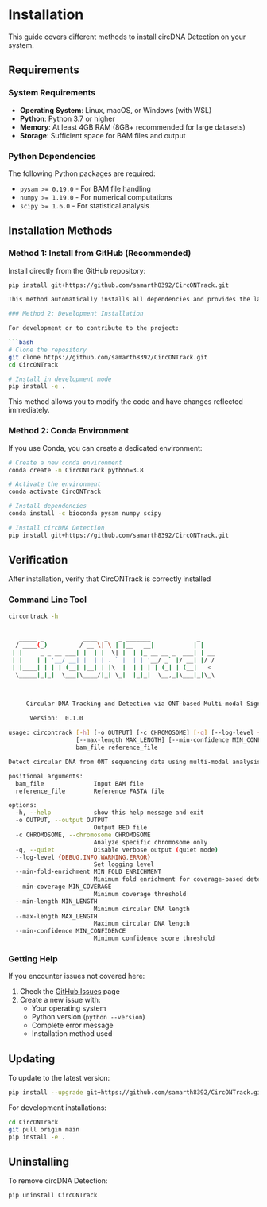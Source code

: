 # Installation

This guide covers different methods to install circDNA Detection on your system.

## Requirements

### System Requirements

- **Operating System**: Linux, macOS, or Windows (with WSL)
- **Python**: Python 3.7 or higher
- **Memory**: At least 4GB RAM (8GB+ recommended for large datasets)
- **Storage**: Sufficient space for BAM files and output

### Python Dependencies

The following Python packages are required:

- `pysam >= 0.19.0` - For BAM file handling
- `numpy >= 1.19.0` - For numerical computations
- `scipy >= 1.6.0` - For statistical analysis

## Installation Methods

### Method 1: Install from GitHub (Recommended)

Install directly from the GitHub repository:

```bash
pip install git+https://github.com/samarth8392/CircONTrack.git

This method automatically installs all dependencies and provides the latest stable version.

### Method 2: Development Installation

For development or to contribute to the project:

```bash
# Clone the repository
git clone https://github.com/samarth8392/CircONTrack.git
cd CircONTrack

# Install in development mode
pip install -e .
```

This method allows you to modify the code and have changes reflected immediately.


### Method 2: Conda Environment

If you use Conda, you can create a dedicated environment:

```bash
# Create a new conda environment
conda create -n CircONTrack python=3.8

# Activate the environment
conda activate CircONTrack

# Install dependencies
conda install -c bioconda pysam numpy scipy

# Install circDNA Detection
pip install git+https://github.com/samarth8392/CircONTrack.git
```

## Verification

After installation, verify that CircONTrack is correctly installed

### Command Line Tool

```bash
circontrack -h

    
   _____ _           ____  _   _ _______             _    
  / ____(_)         / __ \| \ | |__   __|           | |   
 | |     _ _ __ ___| |  | |  \| |  | |_ __ __ _  ___| | __
 | |    | | '__/ __| |  | | . ` |  | | '__/ _` |/ __| |/ /
 | |____| | | | (__| |__| | |\  |  | | | | (_| | (__|   < 
  \_____|_|_|  \___|\____/|_| \_|  |_|_|  \__,_|\___|_|\_\ 

    

     Circular DNA Tracking and Detection via ONT-based Multi-modal Signal Integration 

      Version:  0.1.0   
    
usage: circontrack [-h] [-o OUTPUT] [-c CHROMOSOME] [-q] [--log-level {DEBUG,INFO,WARNING,ERROR}] [--min-fold-enrichment MIN_FOLD_ENRICHMENT] [--min-coverage MIN_COVERAGE] [--min-length MIN_LENGTH]
                   [--max-length MAX_LENGTH] [--min-confidence MIN_CONFIDENCE]
                   bam_file reference_file

Detect circular DNA from ONT sequencing data using multi-modal analysis

positional arguments:
  bam_file              Input BAM file
  reference_file        Reference FASTA file

options:
  -h, --help            show this help message and exit
  -o OUTPUT, --output OUTPUT
                        Output BED file
  -c CHROMOSOME, --chromosome CHROMOSOME
                        Analyze specific chromosome only
  -q, --quiet           Disable verbose output (quiet mode)
  --log-level {DEBUG,INFO,WARNING,ERROR}
                        Set logging level
  --min-fold-enrichment MIN_FOLD_ENRICHMENT
                        Minimum fold enrichment for coverage-based detection
  --min-coverage MIN_COVERAGE
                        Minimum coverage threshold
  --min-length MIN_LENGTH
                        Minimum circular DNA length
  --max-length MAX_LENGTH
                        Maximum circular DNA length
  --min-confidence MIN_CONFIDENCE
                        Minimum confidence score threshold

```

### Getting Help

If you encounter issues not covered here:

1. Check the [GitHub Issues](https://github.com/samarth8392/circDNA_detection/issues) page
2. Create a new issue with:
   - Your operating system
   - Python version (`python --version`)
   - Complete error message
   - Installation method used

## Updating

To update to the latest version:

```bash
pip install --upgrade git+https://github.com/samarth8392/CircONTrack.git
```

For development installations:

```bash
cd CircONTrack
git pull origin main
pip install -e .
```

## Uninstalling

To remove circDNA Detection:

```bash
pip uninstall CircONTrack
```